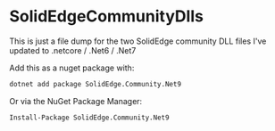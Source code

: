 # SolidEdgeCommunityDlls
This is just a file dump for the two SolidEdge community DLL files I've updated to .netcore / .Net6 / .Net7


Add this as a nuget package with:

```bash
dotnet add package SolidEdge.Community.Net9
```
Or via the NuGet Package Manager:

```bash
Install-Package SolidEdge.Community.Net9
```
